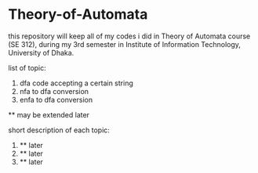 # Theory-of-Automata
this repository will keep all of my codes i did in Theory of Automata course (SE 312), during my 3rd semester in Institute of Information Technology, University of Dhaka.  

list of topic: 
1) dfa code accepting a certain string 
2) nfa to dfa conversion 
3) enfa to dfa conversion 

** may be extended later 



short description of each topic: 
1) ** later 
2) ** later 
3) ** later




 
  
